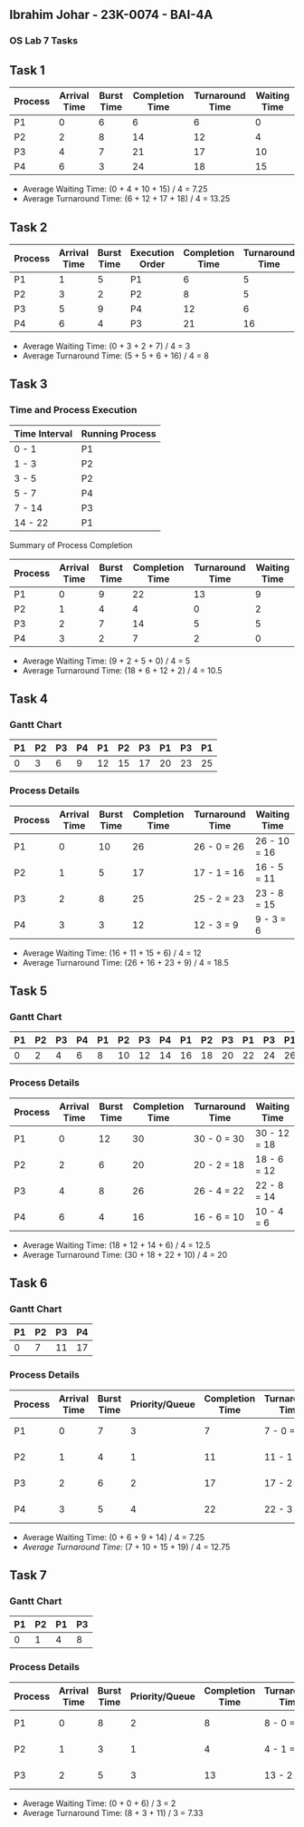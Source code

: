 ## Ibrahim Johar - 23K-0074 - BAI-4A
### OS Lab 7 Tasks
## Task 1

| Process | Arrival Time | Burst Time | Completion Time | Turnaround Time | Waiting Time |
|---------|-------------|------------|----------------|----------------|--------------|
| P1      | 0           | 6          | 6              | 6              | 0            |
| P2      | 2           | 8          | 14             | 12             | 4            |
| P3      | 4           | 7          | 21             | 17             | 10           |
| P4      | 6           | 3          | 24             | 18             | 15           |

- Average Waiting Time: (0 + 4 + 10 + 15) / 4 = 7.25
- Average Turnaround Time: (6 + 12 + 17 + 18) / 4 = 13.25

## Task 2

| Process | Arrival Time | Burst Time | Execution Order | Completion Time | Turnaround Time | Waiting Time |
|---------|-------------|------------|----------------|----------------|----------------|--------------|
| P1      | 1           | 5          | P1             | 6              | 5              | 0            |
| P2      | 3           | 2          | P2             | 8              | 5              | 3            |
| P3      | 5           | 9          | P4             | 12             | 6              | 2            |
| P4      | 6           | 4          | P3             | 21             | 16             | 7            |

- Average Waiting Time: (0 + 3 + 2 + 7) / 4 = 3
- Average Turnaround Time: (5 + 5 + 6 + 16) / 4 = 8

## Task 3

### Time and Process Execution
| Time Interval | Running Process |
|--------------|----------------|
| 0 - 1        | P1             |
| 1 - 3        | P2             |
| 3 - 5        | P2             |
| 5 - 7        | P4             |
| 7 - 14       | P3             |
| 14 - 22      | P1             |

Summary of Process Completion

| Process | Arrival Time | Burst Time | Completion Time | Turnaround Time | Waiting Time |
|---------|-------------|------------|----------------|----------------|--------------|
| P1      | 0           | 9          | 22             | 13             | 9            |
| P2      | 1           | 4          | 4              | 0              | 2            |
| P3      | 2           | 7          | 14             | 5             | 5            |
| P4      | 3           | 2          | 7              | 2              | 0            |

- Average Waiting Time: (9 + 2 + 5 + 0) / 4 = 5
- Average Turnaround Time: (18 + 6 + 12 + 2) / 4 = 10.5

## Task 4

### Gantt Chart
| P1  | P2  | P3  | P4  | P1  | P2  | P3  | P1  | P3  | P1  |
|-----|-----|-----|-----|-----|-----|-----|-----|-----|-----|
| 0   | 3   | 6   | 9   | 12  | 15  | 17  | 20  | 23  | 25  | 26  |

### Process Details
| Process | Arrival Time | Burst Time | Completion Time | Turnaround Time | Waiting Time |
|---------|-------------|------------|----------------|----------------|--------------|
| P1      | 0           | 10         | 26             | 26 - 0 = 26    | 26 - 10 = 16 |
| P2      | 1           | 5          | 17             | 17 - 1 = 16    | 16 - 5 = 11  |
| P3      | 2           | 8          | 25             | 25 - 2 = 23    | 23 - 8 = 15  |
| P4      | 3           | 3          | 12             | 12 - 3 = 9     | 9 - 3 = 6    |

- Average Waiting Time: (16 + 11 + 15 + 6) / 4 = 12
- Average Turnaround Time: (26 + 16 + 23 + 9) / 4 = 18.5

## Task 5

### Gantt Chart
| P1  | P2  | P3  | P4  | P1  | P2  | P3  | P4  | P1  | P2  | P3  | P1  | P3  | P1  | P1  |
|-----|-----|-----|-----|-----|-----|-----|-----|-----|-----|-----|-----|-----|-----|-----|
| 0   | 2   | 4   | 6   | 8   | 10  | 12  | 14  | 16  | 18  | 20  | 22  | 24  | 26  | 28  | 30 |

### Process Details
| Process | Arrival Time | Burst Time | Completion Time | Turnaround Time | Waiting Time |
|---------|-------------|------------|----------------|----------------|--------------|
| P1      | 0           | 12         | 30             | 30 - 0 = 30    | 30 - 12 = 18 |
| P2      | 2           | 6          | 20             | 20 - 2 = 18    | 18 - 6 = 12  |
| P3      | 4           | 8          | 26             | 26 - 4 = 22    | 22 - 8 = 14  |
| P4      | 6           | 4          | 16             | 16 - 6 = 10    | 10 - 4 = 6   |

- Average Waiting Time: (18 + 12 + 14 + 6) / 4 = 12.5
- Average Turnaround Time: (30 + 18 + 22 + 10) / 4 = 20

## Task 6

### Gantt Chart
| P1  | P2  | P3  | P4  |
|-----|-----|-----|-----|
| 0   | 7   | 11  | 17  | 22 |

### Process Details
| Process | Arrival Time | Burst Time | Priority/Queue | Completion Time | Turnaround Time | Waiting Time |
|---------|-------------|------------|---------------|----------------|----------------|--------------|
| P1      | 0           | 7          | 3             | 7              | 7 - 0 = 7      | 7 - 7 = 0    |
| P2      | 1           | 4          | 1             | 11             | 11 - 1 = 10    | 10 - 4 = 6   |
| P3      | 2           | 6          | 2             | 17             | 17 - 2 = 15    | 15 - 6 = 9   |
| P4      | 3           | 5          | 4             | 22             | 22 - 3 = 19    | 19 - 5 = 14  |

- Average Waiting Time: (0 + 6 + 9 + 14) / 4 = 7.25
- *Average Turnaround Time:* (7 + 10 + 15 + 19) / 4 = 12.75

## Task 7

### Gantt Chart
| P1  | P2  | P1  | P3  |
|-----|-----|-----|-----|
| 0   | 1   | 4   | 8   | 13 |

### Process Details
| Process | Arrival Time | Burst Time | Priority/Queue | Completion Time | Turnaround Time | Waiting Time |
|---------|-------------|------------|---------------|----------------|----------------|--------------|
| P1      | 0           | 8          | 2             | 8              | 8 - 0 = 8      | 8 - 8 = 0    |
| P2      | 1           | 3          | 1             | 4              | 4 - 1 = 3      | 3 - 3 = 0    |
| P3      | 2           | 5          | 3             | 13             | 13 - 2 = 11    | 11 - 5 = 6   |

- Average Waiting Time: (0 + 0 + 6) / 3 = 2
- Average Turnaround Time: (8 + 3 + 11) / 3 = 7.33
